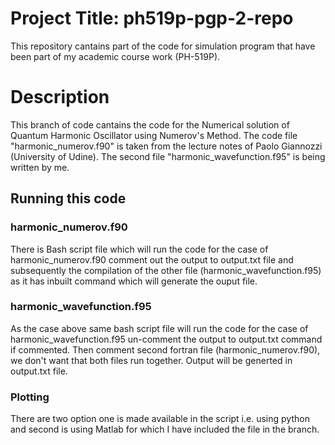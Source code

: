 #  Project Title: ph519p-pgp-2-repo
This repository cantains part of the code for simulation program that have been part of my academic course work (PH-519P).

# Description
This branch of code cantains the code for the Numerical solution of Quantum Harmonic Oscillator using Numerov's Method. The code file "harmonic_numerov.f90" is taken from the lecture notes of Paolo Giannozzi (University of Udine). The second file "harmonic_wavefunction.f95" is being written by me.

## Running this code 
### harmonic_numerov.f90
There is Bash script file which will run the code for the case of harmonic_numerov.f90 comment out the output to output.txt file and subsequently the compilation of the other file (harmonic_wavefunction.f95) as it has inbuilt command which will generate the ouput file.

### harmonic_wavefunction.f95
As the case above same bash script file will run the code for the case of harmonic_wavefunction.f95 un-comment the output to output.txt command if commented. Then comment second fortran file (harmonic_numerov.f90), we don't want that both files run together. Output will be generted in output.txt file.

### Plotting
There are two option one is made available in the script i.e. using python and second is using Matlab for which I have included the file in the branch.